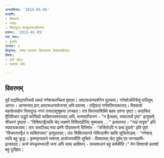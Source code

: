 ```yaml
---
अन्त्यदिनम्: '2015-01-05'
पात्राणि:
- विश्वासः
- गणेशः
- सियाट्टल्-संस्कृतभारतीजनाः
प्रारम्भः: '2015-01-05'
रसः_भावः:
- दुःखम्
रस्यता: ४
लिङ्गम्: गणेश-यात्रायां वितस्तायां विश्वासविरोधः
विषयः:
- वादे क्रोधः
- महताम् दोषः

---
```


## विवरणम्
पूर्वं पद्यविद्यापरिचयो लब्धो गणेशचलच्चित्रं दृष्ट्वा। अष्टावधानदर्शनेन पुलकम्। गणेशोऽमेरिकेषु पाठितुम् आगतः। आगमनात् प्राग् अष्टावधानयोजनम् अपि प्रयत्तम् - तद्विफलं गणेशतिरस्कारात्। विश्वासो महतोत्साहेन सियाट्टल्-नगरं तत्पाठशुश्रूषया ऽगच्छत्। तत्र वितस्ताशिबिरे बहवः प्रश्नाः‌ पृष्टाः। कदाचित् द्वैतिविचार उद्धृते कोपिष्ठो व्यक्तिगतमपावदत् अपि, मत्स्पष्टीकरणं - "न द्वैत्यहम्, स्पष्टतायै पृष्टं" इत्युक्तौ, श्रीचरणं दृष्ट्वा - "विशिष्टाद्वैत्यसि चेद् लक्ष्मणे विशिष्टप्रीतिर् युष्माकम् … " इत्यारभत - "नाहं तादृश" इति स्पष्ट्यकरवम्। ततः कथञ्चिद् मया प्रश्नैः पीड्यमानो विस्मितः - "तर्जितोऽपि न कथं दूयसे" इति पृष्टे "विचारगतद्वैधं न व्यक्तिगतम्" इत्युदतरम्। ततः शिबिरस्यान्ते गोविन्दार्येण रहसि सूचितोऽहम् - "गणेशस् त्वयि बहु क्रुद्धः। कृष्णवृन्दावने भाषणम् आयोजयसीति सूचिते - विश्वासस् चेत् पूर्वम् एव नागच्छामि- इत्यवदत्। अन्ये संस्कृतभारती जना अपि त्वाम् आक्षिपन् - तस्यावधानं बहु कर्षसीति।" तेन विश्वासो हताशो बहु दुःखितः।

